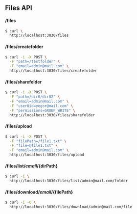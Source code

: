 ## Files API

#### /files
```bash 
$ curl \
  http://localhost:3030/files
```

#### /files/createfolder
```bash
$ curl -i -X POST \
  -F "path=/testfolder" \
  -F "email=admin@mail.com" \
  http://localhost:3030/files/createfolder
```

#### /files/sharefolder
```bash
$ curl -i -X POST \
  -F "path=/dir0/dir02" \
  -F "email=admin@mail.com" \
  -F "userUid=yegor@mail.com" \
  -F "permissions=GROUP_WRITE" \
  http://localhost:3030/files/sharefolder
```

#### /files/upload
```bash
$ curl -i -X POST \
  -F "filePath=/file1.txt" \
  -F "file=@file1.txt" \
  -F "email=admin@mail.com" \
  http://localhost:3030/files/upload
```

#### /files/list/${email}/${dirPath}
```bash
$ curl -i \
  http://localhost:3030/files/list/admin@mail.com/folder
```
#### /files/download/${email}/${filePath}
```bash
$ curl -i -O \
  http://localhost:3030/files/download/admin@mail.com/file
````
